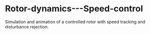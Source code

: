 # Rotor-dynamics---Speed-control
Simulation and animation of a controlled rotor with speed tracking and disturbance rejection.
